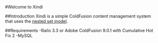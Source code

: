 #Welcome to Xindi

##Introduction
Xindi is a simple ColdFusion content management system that uses the [nested set model](http://en.wikipedia.org/wiki/Nested_set_model "Nested Set Model").

##Requirements
-Railo 3.3 or Adobe ColdFusion 9.0.1 with Cumulative Hot Fix 2
-MySQL